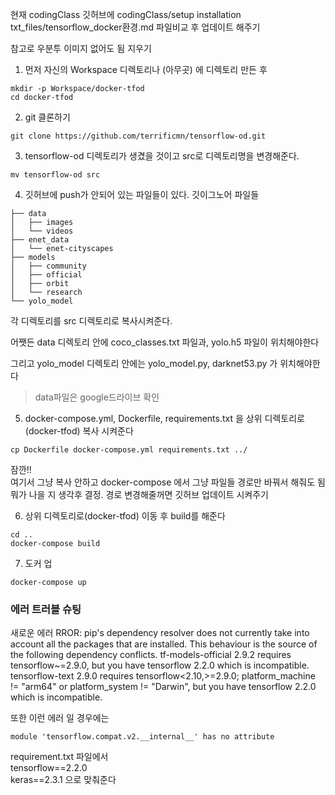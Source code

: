 현재 codingClass 깃허브에 
codingClass/setup installation txt_files/tensorflow_docker환경.md 
파일비교 후 업데이트 해주기

참고로 우분투 이미지 없어도 됨 지우기

1. 먼저 자신의 Workspace 디렉토리나 (아무곳) 에 디렉토리 만든 후
```
mkdir -p Workspace/docker-tfod
cd docker-tfod
```

2. git 클론하기
```
git clone https://github.com/terrificmn/tensorflow-od.git
```

3. tensorflow-od 디렉토리가 생겼을 것이고 src로 디렉토리명을 변경해준다.
```
mv tensorflow-od src
```

4. 깃허브에 push가 안되어 있는 파일들이 있다. 깃이그노어 파일들  
```
├── data
│   ├── images
│   └── videos
├── enet_data
│   └── enet-cityscapes
├── models
│   ├── community
│   ├── official
│   ├── orbit
│   └── research
└── yolo_model
```
각 디렉토리를 src 디렉토리로 복사시켜준다. 

어쨋든 data 디렉토리 안에 coco_classes.txt 파일과, yolo.h5 파일이 위치해야한다   

그리고 yolo_model 디렉토리 안에는 yolo_model.py, darknet53.py 가 위치해야한다   

 > data파일은 google드라이브 확인 

5. docker-compose.yml, Dockerfile, requirements.txt 을 상위 디렉토리로(docker-tfod) 복사 시켜준다   
```
cp Dockerfile docker-compose.yml requirements.txt ../
```

잠깐!!   
여기서 그냥 복사 안하고 docker-compose 에서 그냥 파일들 경로만 바꿔서 해줘도 됨  
뭐가 나을 지 생각후 결정. 경로 변경해줄꺼면 깃허브 업데이트 시켜주기


6. 상위 디렉토리로(docker-tfod) 이동 후 build를 해준다
```
cd ..
docker-compose build
```

7. 도커 업
```
docker-compose up
```


### 에러 트러블 슈팅
새로운 에러 
RROR: pip's dependency resolver does not currently take into account all the packages that are installed. This behaviour is the source of the following dependency conflicts.
tf-models-official 2.9.2 requires tensorflow~=2.9.0, but you have tensorflow 2.2.0 which is incompatible.
tensorflow-text 2.9.0 requires tensorflow<2.10,>=2.9.0; platform_machine != "arm64" or platform_system != "Darwin", but you have tensorflow 2.2.0 which is incompatible.


또한 이런 에러 일 경우에는 
```
module 'tensorflow.compat.v2.__internal__' has no attribute
```

requirement.txt 파일에서   
tensorflow==2.2.0   
keras==2.3.1 으로 맞춰준다 


